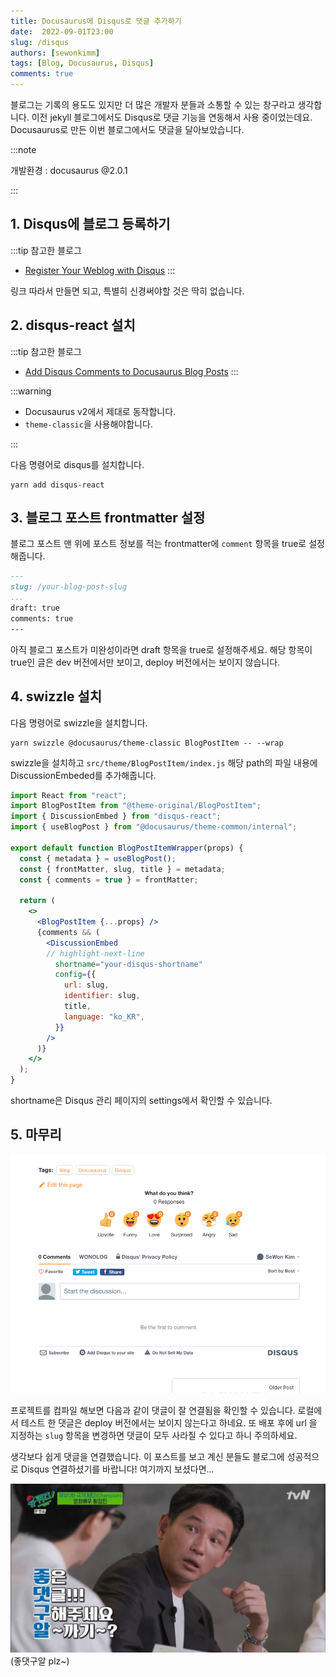 ```yaml
---
title: Docusaurus에 Disqus로 댓글 추가하기
date:  2022-09-01T23:00
slug: /disqus
authors: [sewonkimm]
tags: [Blog, Docusaurus, Disqus]
comments: true
---
```


블로그는 기록의 용도도 있지만 더 많은 개발자 분들과 소통할 수 있는 창구라고 생각합니다. 이전 jekyll 블로그에서도 Disqus로 댓글 기능을 연동해서 사용 중이었는데요. Docusaurus로 만든 이번 블로그에서도 댓글을 달아보았습니다. 

<!--truncate-->

:::note 

개발환경 : docusaurus @2.0.1  

:::

## 1. Disqus에 블로그 등록하기

:::tip 참고한 블로그

- [Register Your Weblog with Disqus](https://madrus4u.com/blog/register-disqus)
:::

링크 따라서 만들면 되고, 특별히 신경써야할 것은 딱히 없습니다. 

## 2. disqus-react 설치


:::tip 참고한 블로그

- [Add Disqus Comments to Docusaurus Blog Posts](https://madrus4u.com/blog/blog-comments)
:::


:::warning

- Docusaurus v2에서 제대로 동작합니다.
- `theme-classic`을 사용해야합니다.

:::

다음 명령어로 disqus를 설치합니다. 
```shell
yarn add disqus-react
```

## 3. 블로그 포스트 frontmatter 설정

블로그 포스트 맨 위에 포스트 정보를 적는 frontmatter에 `comment` 항목을 true로 설정해줍니다.

```md
---
slug: /your-blog-post-slug
...
draft: true
comments: true 
---
```

아직 블로그 포스트가 미완성이라면 draft 항목을 true로 설정해주세요. 해당 항목이 true인 글은 dev 버전에서만 보이고, deploy 버전에서는 보이지 않습니다.

## 4. swizzle 설치

다음 명령어로 swizzle을 설치합니다. 
```shell
yarn swizzle @docusaurus/theme-classic BlogPostItem -- --wrap
```

swizzle을 설치하고 `src/theme/BlogPostItem/index.js` 해당 path의 파일 내용에 DiscussionEmbeded를 추가해줍니다.

```jsx
import React from "react";
import BlogPostItem from "@theme-original/BlogPostItem";
import { DiscussionEmbed } from "disqus-react";
import { useBlogPost } from "@docusaurus/theme-common/internal";

export default function BlogPostItemWrapper(props) {
  const { metadata } = useBlogPost();
  const { frontMatter, slug, title } = metadata;
  const { comments = true } = frontMatter;

  return (
    <>
      <BlogPostItem {...props} />
      {comments && (
        <DiscussionEmbed
        // highlight-next-line
          shortname="your-disqus-shortname"
          config={{
            url: slug,
            identifier: slug,
            title,
            language: "ko_KR",
          }}
        />
      )}
    </>
  );
}

```

shortname은 Disqus 관리 페이지의 settings에서 확인할 수 있습니다.


## 5. 마무리

![success](./image.png)

프로젝트를 컴파일 해보면 다음과 같이 댓글이 잘 연결됨을 확인할 수 있습니다. 로컬에서 테스트 한 댓글은 deploy 버전에서는 보이지 않는다고 하네요. 또 배포 후에 url 을 지정하는 `slug` 항목을 변경하면 댓글이 모두 사라질 수 있다고 하니 주의하세요.




생각보다 쉽게 댓글을 연결했습니다. 이 포스트를 보고 계신 분들도 블로그에 성공적으로 Disqus 연결하셨기를 바랍니다! 여기까지 보셨다면...

![좋댓구알](./좋댓구알.jpeg)
(좋댓구알 plz~)
